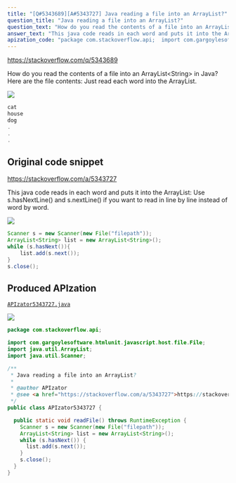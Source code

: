 ```yaml
---
title: "[Q#5343689][A#5343727] Java reading a file into an ArrayList?"
question_title: "Java reading a file into an ArrayList?"
question_text: "How do you read the contents of a file into an ArrayList<String> in Java? Here are the file contents: Just read each word into the ArrayList."
answer_text: "This java code reads in each word and puts it into the ArrayList: Use s.hasNextLine() and s.nextLine() if you want to read in line by line instead of word by word."
apization_code: "package com.stackoverflow.api;  import com.gargoylesoftware.htmlunit.javascript.host.file.File; import java.util.ArrayList; import java.util.Scanner;  /**  * Java reading a file into an ArrayList?  *  * @author APIzator  * @see <a href=\"https://stackoverflow.com/a/5343727\">https://stackoverflow.com/a/5343727</a>  */ public class APIzator5343727 {    public static void readFile() throws RuntimeException {     Scanner s = new Scanner(new File(\"filepath\"));     ArrayList<String> list = new ArrayList<String>();     while (s.hasNext()) {       list.add(s.next());     }     s.close();   } }"
---
```


https://stackoverflow.com/q/5343689

How do you read the contents of a file into an ArrayList&lt;String&gt; in Java?
Here are the file contents:
Just read each word into the ArrayList.


<div class="code-logo"><img src="/stackoverflow.png" /></div>

```java
cat
house
dog
.
.
.
```


## Original code snippet

https://stackoverflow.com/a/5343727

This java code reads in each word and puts it into the ArrayList:
Use s.hasNextLine() and s.nextLine() if you want to read in line by line instead of word by word.

<div class="code-logo"><img src="/stackoverflow.png" /></div>

```java
Scanner s = new Scanner(new File("filepath"));
ArrayList<String> list = new ArrayList<String>();
while (s.hasNext()){
    list.add(s.next());
}
s.close();
```

## Produced APIzation

[`APIzator5343727.java`](https://github.com/pasqualesalza/apization-temp-data/raw/master/search/APIzator5343727.java)

<div class="code-logo"><img src="/apizator.png" /></div>

```java
package com.stackoverflow.api;

import com.gargoylesoftware.htmlunit.javascript.host.file.File;
import java.util.ArrayList;
import java.util.Scanner;

/**
 * Java reading a file into an ArrayList?
 *
 * @author APIzator
 * @see <a href="https://stackoverflow.com/a/5343727">https://stackoverflow.com/a/5343727</a>
 */
public class APIzator5343727 {

  public static void readFile() throws RuntimeException {
    Scanner s = new Scanner(new File("filepath"));
    ArrayList<String> list = new ArrayList<String>();
    while (s.hasNext()) {
      list.add(s.next());
    }
    s.close();
  }
}

```